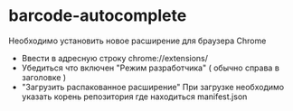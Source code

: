 # barcode-autocomplete

Необходимо установить новое расширение для браузера Chrome
-   Ввести в адресную строку chrome://extensions/
-   Убедиться что включен "Режим разработчика" ( обычно справа в заголовке )
-   "Загрузить распакованное расширение"
При загрузке необходимо указать корень репозитория где находиться manifest.json